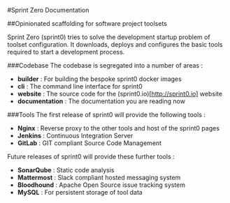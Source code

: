 
#Sprint Zero Documentation

##Opinionated scaffolding for software project toolsets


Sprint Zero (sprint0) tries to solve the development startup problem of toolset configuration.  It downloads, deploys and configures the basic tools required to start a development process.


###Codebase
The codebase is segregated into a number of areas : 

* **builder** : For building the bespoke sprint0 docker images
* **cli** : The command line interface for sprint0
* **website** : The source code for the (sprint0.io)[http://sprint0.io] website
* **documentation** : The documentation you are reading now


###Tools
The first release of sprint0 will provide the following tools :

* **Nginx** : Reverse proxy to the other tools and host of the sprint0 pages
* **Jenkins** : Continuous Integration Server
* **GitLab** : GIT compliant Source Code Management

Future releases of sprint0 will provide these further tools :

* **SonarQube** : Static code analysis
* **Mattermost** : Slack compliant hosted messaging system
* **Bloodhound** : Apache Open Source issue tracking system
* **MySQL** : For persistent storage of tool data


